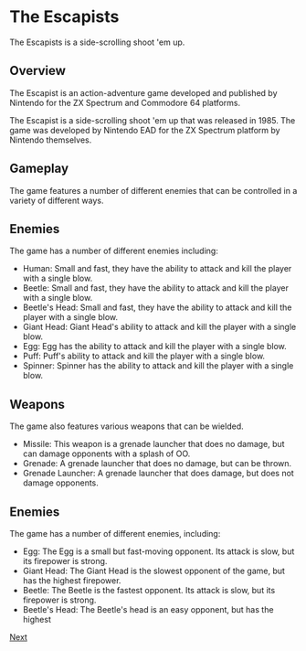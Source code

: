 # The Escapists

The Escapists is a side-scrolling shoot 'em up.

## Overview

The Escapist is an action-adventure game developed and published by Nintendo for the ZX Spectrum and Commodore 64 platforms.

The Escapist is a side-scrolling shoot 'em up that was released in 1985. The game was developed by Nintendo EAD for the ZX Spectrum platform by Nintendo themselves.

## Gameplay

The game features a number of different enemies that can be controlled in a variety of different ways.

## Enemies

The game has a number of different enemies including:

*   Human: Small and fast, they have the ability to attack and kill the player with a single blow.
*   Beetle: Small and fast, they have the ability to attack and kill the player with a single blow.
*   Beetle's Head: Small and fast, they have the ability to attack and kill the player with a single blow.
*   Giant Head: Giant Head's ability to attack and kill the player with a single blow.
*   Egg: Egg has the ability to attack and kill the player with a single blow.
*   Puff: Puff's ability to attack and kill the player with a single blow.
*   Spinner: Spinner has the ability to attack and kill the player with a single blow.

## Weapons

The game also features various weapons that can be wielded.

*   Missile: This weapon is a grenade launcher that does no damage, but can damage opponents with a splash of OO.
*   Grenade: A grenade launcher that does no damage, but can be thrown.
*   Grenade Launcher: A grenade launcher that does damage, but does not damage opponents.

## Enemies

The game has a number of different enemies, including:

*   Egg: The Egg is a small but fast-moving opponent. Its attack is slow, but its firepower is strong.
*   Giant Head: The Giant Head is the slowest opponent of the game, but has the highest firepower.
*   Beetle: The Beetle is the fastest opponent. Its attack is slow, but its firepower is strong.
*   Beetle's Head: The Beetle's head is an easy opponent, but has the highest

[Next](294.md)
